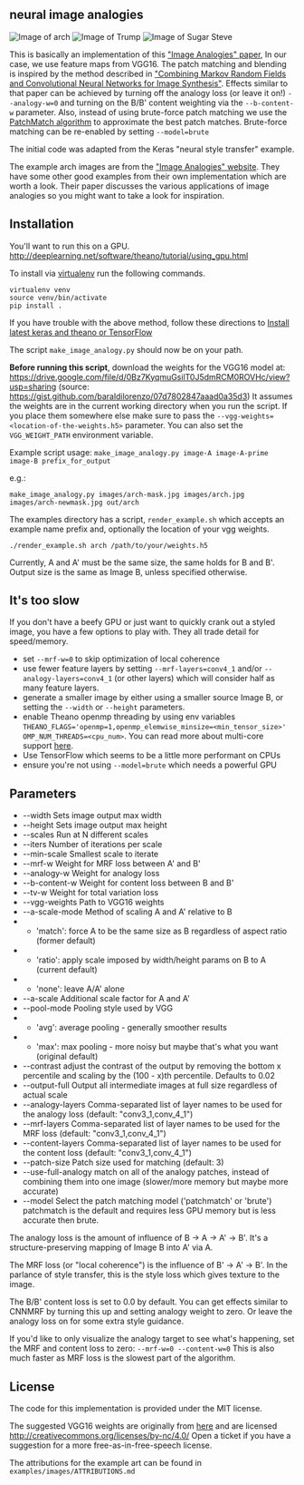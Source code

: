 neural image analogies
----------------------
![Image of arch](https://raw.githubusercontent.com/awentzonline/image-analogies/master/examples/images/image-analogy-explanation.jpg)
![Image of Trump](https://raw.githubusercontent.com/awentzonline/image-analogies/master/examples/images/trump-image-analogy.jpg)
![Image of Sugar Steve](https://raw.githubusercontent.com/awentzonline/image-analogies/master/examples/sugarskull-analogy.jpg)

This is basically an implementation of this ["Image Analogies" paper]( http://www.mrl.nyu.edu/projects/image-analogies/index.html), In our case, we use feature maps from VGG16. The patch matching and blending is inspired by the method described in ["Combining Markov Random Fields and Convolutional Neural Networks for Image Synthesis"](http://arxiv.org/abs/1601.04589). Effects similar to that paper can be achieved by turning off the analogy loss (or leave it on!) `--analogy-w=0` and turning on the B/B' content weighting via the `--b-content-w` parameter. Also, instead of using brute-force patch matching
we use the [PatchMatch algorithm](http://gfx.cs.princeton.edu/gfx/pubs/Barnes_2009_PAR/index.php)
to approximate the best patch matches. Brute-force matching can be re-enabled by setting
`--model=brute`

The initial code was adapted from the Keras "neural style transfer" example.

The example arch images are from the ["Image Analogies" website]( http://www.mrl.nyu.edu/projects/image-analogies/tbn.html).
They have some other good examples from their own implementation which
are worth a look. Their paper discusses the various applications of image
analogies so you might want to take a look for inspiration.

Installation
------------
You'll want to run this on a GPU. http://deeplearning.net/software/theano/tutorial/using_gpu.html

To install via [virtualenv](https://virtualenv.readthedocs.org/en/latest/installation.html) run the following commands.

```
virtualenv venv
source venv/bin/activate
pip install .
```

If you have trouble with the above method, follow these directions to [Install latest keras and theano or TensorFlow](http://keras.io/#installation)

The script `make_image_analogy.py` should now be on your path.

**Before running this script**, download the weights for the VGG16 model at:
https://drive.google.com/file/d/0Bz7KyqmuGsilT0J5dmRCM0ROVHc/view?usp=sharing
(source: https://gist.github.com/baraldilorenzo/07d7802847aaad0a35d3)
It assumes the weights are in the current working directory when you run the
script. If you place them somewhere else make sure to pass the
`--vgg-weights=<location-of-the-weights.h5>` parameter. You can also set the
`VGG_WEIGHT_PATH` environment variable.

Example script usage:
`make_image_analogy.py image-A image-A-prime image-B prefix_for_output`

e.g.:

`make_image_analogy.py images/arch-mask.jpg images/arch.jpg images/arch-newmask.jpg out/arch`

The examples directory has a script, `render_example.sh` which accepts an example
name prefix and, optionally the location of your vgg weights.

`./render_example.sh arch /path/to/your/weights.h5`

Currently, A and A' must be the same size, the same holds for B and B'.
Output size is the same as Image B, unless specified otherwise.

It's too slow
-------------
If you don't have a beefy GPU or just want to quickly crank out a styled image,
you have a few options to play with. They all trade detail for speed/memory.
 * set `--mrf-w=0` to skip optimization of local coherence
 * use fewer feature layers by setting `--mrf-layers=conv4_1` and/or `--analogy-layers=conv4_1` (or other layers) which will consider half as many feature layers.
 * generate a smaller image by either using a smaller source Image B, or setting
  the `--width` or `--height` parameters.
 * enable Theano openmp threading by using env variables `THEANO_FLAGS='openmp=1,openmp_elemwise_minsize=<min_tensor_size>'` `OMP_NUM_THREADS=<cpu_num>`. You can
 read more about multi-core support [here](http://deeplearning.net/software/theano/tutorial/multi_cores.html).
 * Use TensorFlow which seems to be a little more performant on CPUs
 * ensure you're not using `--model=brute` which needs a powerful GPU

Parameters
----------
 * --width Sets image output max width
 * --height Sets image output max height
 * --scales Run at N different scales
 * --iters Number of iterations per scale
 * --min-scale Smallest scale to iterate
 * --mrf-w Weight for MRF loss between A' and B'
 * --analogy-w Weight for analogy loss
 * --b-content-w Weight for content loss between B and B'
 * --tv-w Weight for total variation loss
 * --vgg-weights Path to VGG16 weights
 * --a-scale-mode Method of scaling A and A' relative to B
 * * 'match': force A to be the same size as B regardless of aspect ratio (former default)
 * * 'ratio': apply scale imposed by width/height params on B to A (current default)
 * * 'none': leave A/A' alone
 * --a-scale Additional scale factor for A and A'
 * --pool-mode Pooling style used by VGG
 * * 'avg': average pooling - generally smoother results
 * * 'max': max pooling - more noisy but maybe that's what you want (original default)
 * --contrast adjust the contrast of the output by removing the bottom x percentile
    and scaling by the (100 - x)th percentile. Defaults to 0.02
 * --output-full Output all intermediate images at full size regardless of actual scale
 * --analogy-layers Comma-separated list of layer names to be used for the analogy loss (default: "conv3_1,conv_4_1")
 * --mrf-layers Comma-separated list of layer names to be used for the MRF loss (default: "conv3_1,conv_4_1")
 * --content-layers Comma-separated list of layer names to be used for the content loss (default: "conv3_1,conv_4_1")
 * --patch-size Patch size used for matching (default: 3)
 * --use-full-analogy match on all of the analogy patches, instead of combining
    them into one image (slower/more memory but maybe more accurate)
 * --model Select the patch matching model ('patchmatch' or 'brute') patchmatch is
  the default and requires less GPU memory but is less accurate then brute.

The analogy loss is the amount of influence of B -> A -> A' -> B'. It's a
structure-preserving mapping of Image B into A' via A.

The MRF loss (or "local coherence") is the influence of B' -> A' -> B'. In the
parlance of style transfer, this is the style loss which gives texture to the image.

The B/B' content loss is set to 0.0 by default. You can get effects similar
to CNNMRF by turning this up and setting analogy weight to zero. Or leave the
analogy loss on for some extra style guidance.

If you'd like to only visualize the analogy target to see what's happening,
set the MRF and content loss to zero: `--mrf-w=0 --content-w=0` This is also
much faster as MRF loss is the slowest part of the algorithm.

License
-------
The code for this implementation is provided under the MIT license.

The suggested VGG16 weights are originally from [here](https://gist.github.com/ksimonyan/211839e770f7b538e2d8) and are
licensed http://creativecommons.org/licenses/by-nc/4.0/ Open a ticket if you
have a suggestion for a more free-as-in-free-speech license.

The attributions for the example art can be found in `examples/images/ATTRIBUTIONS.md`
